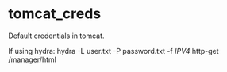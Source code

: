 # tomcat_creds
Default credentials in tomcat.

If using hydra:  hydra -L user.txt -P password.txt -f *IPV4* http-get /manager/html
